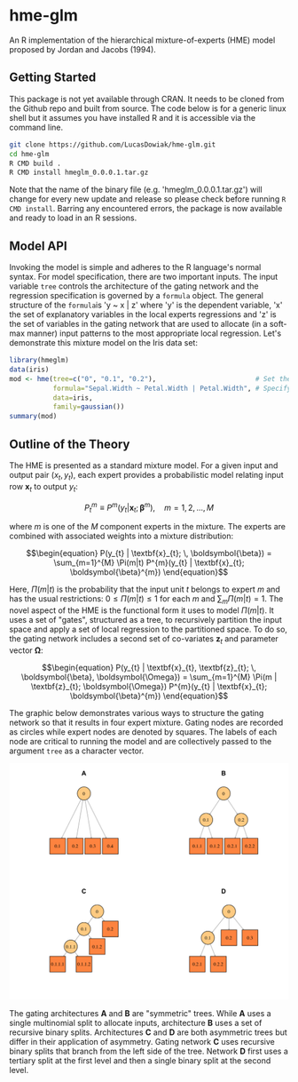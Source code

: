 # hme-glm
An R implementation of the hierarchical mixture-of-experts (HME) model proposed by
Jordan and Jacobs (1994).

## Getting Started

This package is not yet available through CRAN. It needs to be cloned from the 
Github repo and built from source. The code below is for a generic linux shell but
it assumes you have installed R and it is accessible via the command line.

```bash
git clone https://github.com/LucasDowiak/hme-glm.git
cd hme-glm
R CMD build .
R CMD install hmeglm_0.0.0.1.tar.gz
```

Note that the name of the binary file (e.g. 'hmeglm_0.0.0.1.tar.gz') will change
for every new update and release so please check before running `R CMD install`.
Barring any encountered errors, the package is now available and ready to load in
an R sessions.

## Model API

Invoking the model is simple and adheres to the R language's normal syntax. For
model specification, there are two important inputs. The input variable `tree`
controls the architecture of the gating network and the regression specification
is governed by a `formula` object. The general structure of the `formula`is
'y ~ x | z' where 'y' is the dependent variable, 'x' the set of explanatory
variables in the local experts regressions and 'z' is the set of variables in the
gating network that are used to allocate (in a soft-max manner) input patterns to
the most appropriate local regression. Let's demonstrate this mixture model on
the Iris data set:

```r
library(hmeglm)
data(iris)
mod <- hme(tree=c("0", "0.1", "0.2"),                         # Set the architecture of the gating network
           formula="Sepal.Width ~ Petal.Width | Petal.Width", # Specify the regression
           data=iris,
           family=gaussian())
summary(mod)
```

## Outline of the Theory

The HME is presented as a standard mixture model. For a given input and
output pair $(x_t, y_t)$, each expert provides a probabilistic
model relating input row $\textbf{x}_t$ to output $y_t$:

```math
\begin{equation}
  P^{m}_{t} \equiv P^{m}(y_{t}|\textbf{x}_{t}; \boldsymbol{\beta}^{m}), \quad m = 1,2,...,M
\end{equation}
```

where $m$ is one of the $M$ component experts in the mixture. The experts are
combined with associated weights into a mixture distribution:

```math
\begin{equation}
  P(y_{t} | \textbf{x}_{t}; \, \boldsymbol{\beta}) = \sum_{m=1}^{M} \Pi(m|t) P^{m}(y_{t} | \textbf{x}_{t}; \boldsymbol{\beta}^{m})
\end{equation}
```

Here, $\Pi(m|t)$ is the probability that the input unit $t$ belongs to expert $m$
and has the usual restrictions: $0 \leq \Pi(m|t) \leq 1$ for each $m$ and
$\sum_{m} \Pi(m|t) = 1$. The novel aspect of the HME is the functional form it
uses to model $\Pi(m|t)$. It uses a set of "gates", structured as a tree, to
recursively partition the input space and apply a set of local regression to the
partitioned space. To do so, the gating network includes a second set of co-variates $\textbf{z}_{t}$ and parameter vector $\boldsymbol{\Omega}$:

```math
\begin{equation}
  P(y_{t} | \textbf{x}_{t}, \textbf{z}_{t}; \, \boldsymbol{\beta}, \boldsymbol{\Omega}) = \sum_{m=1}^{M} \Pi(m | \textbf{z}_{t}; \boldsymbol{\Omega}) P^{m}(y_{t} | \textbf{x}_{t}; \boldsymbol{\beta}^{m})
\end{equation}
```

The graphic below demonstrates various ways to structure the gating network so that
it results in four expert mixture. Gating nodes are recorded as circles while
expert nodes are denoted by squares. The labels of each node are critical to running
the model and are collectively passed to the argument `tree` as a character vector.

![](./images/gating_architectures.png)

The gating architectures **A** and **B** are "symmetric" trees. While **A** uses
a single multinomial split to allocate inputs, architecture **B** uses a set of
recursive binary splits. Architectures **C** and **D** are both asymmetric trees but
differ in their application of asymmetry. Gating network **C** uses recursive binary
splits that branch from the left side of the tree. Network **D** first uses a tertiary
split at the first level and then a single binary split at the second level.